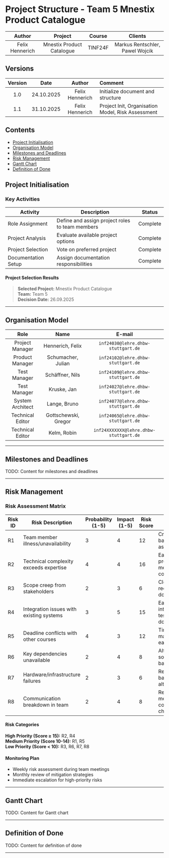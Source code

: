 # Project Structure - Team 5 Mnestix Product Catalogue
| Author | Project | Course | Clients |
|:--------:|:-----------:|:---------------:|:--------:|
| Felix Hennerich | Mnestix Product Catalogue | TINF24F | Markus Rentschler, Pawel Wojcik

## Versions
| Version | Date       | Author         | Comment                                      |
|:--------:|:-----------:|:---------------:|:---------------------------------------------|
| 1.0 | 24.10.2025 | Felix Hennerich | Initialize document and structure|
| 1.1 | 31.10.2025 | Felix Hennerich | Project Init, Organisation Model, Risk Assessment|

## Contents
- [Project Initialisation](#project-init)
- [Organisation Model](#org-model)
- [Milestones and Deadlines](#mile-dead)
- [Risk Management](#risk)
- [Gantt Chart](#gantt)
- [Definition of Done](#dod)

<a id="project-init"></a>
## Project Initialisation

### Key Activities

| Activity | Description | Status |
|----------|-------------|--------|
| Role Assignment | Define and assign project roles to team members | Complete |
| Project Analysis | Evaluate available project options | Complete |
| Project Selection | Vote on preferred project | Complete |
| Documentation Setup | Assign documentation responsibilities | Complete |

#### Project Selection Results

> **Selected Project:** Mnestix Product Catalogue  
> **Team:** Team 5  
> **Decision Date:** 26.09.2025

---

<a id="org-model"></a>
## Organisation Model

| Role | Name | E-mail |
|:--------:|:-----------:|:---------------:|
|Project Manager| Hennerich, Felix | ``inf24030@lehre.dhbw-stuttgart.de`` |
|Product Manager | Schumacher, Julian | ``inf24102@lehre.dhbw-stuttgart.de``|
|Test Manager| Schäffner, Nils | ``inf24109@lehre.dhbw-stuttgart.de``|
|Test Manager| Kruske, Jan| ``inf24027@lehre.dhbw-stuttgart.de`` |
|System Architect | Lange, Bruno| ``inf24077@lehre.dhbw-stuttgart.de`` |
|Technical Editor | Gottschewski, Gregor| ``inf24065@lehre.dhbw-stuttgart.de``|
|Technical Editor | Kelm, Robin | ``inf24XXXXXXX@lehre.dhbw-stuttgart.de`` | 

---

<a id="mile-dead"></a>
## Milestones and Deadlines

TODO: Content for milestones and deadlines

---

<a id="risk"></a>
## Risk Management

### Risk Assessment Matrix

| Risk ID | Risk Description | Probability (1-5) | Impact (1-5) | Risk Score | Mitigation Strategy |
|---------|------------------|-------------------|--------------|------------|-------------------|
| R1 | Team member illness/unavailability | 3 | 4 | 12 | Cross-training, backup assignments |
| R2 | Technical complexity exceeds expertise | 4 | 4 | 16 | Early prototyping, mentor consultation |
| R3 | Scope creep from stakeholders | 2 | 3 | 6 | Clear requirements documentation |
| R4 | Integration issues with existing systems | 3 | 5 | 15 | Early integration testing, API documentation |
| R5 | Deadline conflicts with other courses | 4 | 3 | 12 | Time management, early planning |
| R6 | Key dependencies unavailable | 2 | 4 | 8 | Alternative solutions, backup plans |
| R7 | Hardware/infrastructure failures | 2 | 3 | 6 | Regular backups, cloud alternatives |
| R8 | Communication breakdown in team | 2 | 4 | 8 | Regular meetings, clear communication channels |

#### Risk Categories

**High Priority (Score ≥ 15):** R2, R4  
**Medium Priority (Score 10-14):** R1, R5  
**Low Priority (Score < 10):** R3, R6, R7, R8

#### Monitoring Plan
- Weekly risk assessment during team meetings
- Monthly review of mitigation strategies
- Immediate escalation for high-priority risks
---

<a id="gantt"></a>
## Gantt Chart

TODO: Content for Gantt chart

---

<a id="dod"></a>
## Definition of Done

TODO: Content for definition of done

---